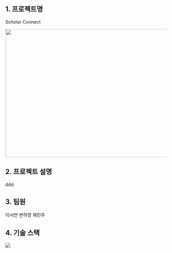 ## 1. 프로젝트명
Scholar Connect

<img src="https://github.com/judymoody59/Musccat_Example/assets/108432112/480842ee-9f8f-47ea-9ae1-8db35515fe14" width="600" height="400" />



## 2. 프로젝트 설명
ddd
## 3. 팀원

이서연
변하영
채민주

## 4. 기술 스택
<img src="https://img.shields.io/badge/python-3776AB?style=for-the-badge&logo=python&logoColor=white">


